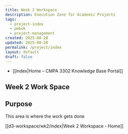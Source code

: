 ```yaml
---
title: Week 2 Workspace
description: Execution Zone for Academic Projects
tags:
  - project-index
  - pmbok
  - project-management
created: 2025-08-28
updated: 2025-08-28
permalink: /project/index
layout: default
draft: false
---
```

- [[index|Home – CMPA 3302 Knowledge Base Portal]]
## Week 2 Work Space
## Purpose
This area is where the work gets done

[[d3-workspace/wk2/index|Week 2 Workspace - Home]]
